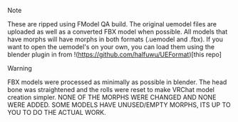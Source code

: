 > [!NOTE]
> These are ripped using FModel QA build. The original uemodel files are uploaded as well as a converted FBX model when possible. All models that have morphs will have morphs in both formats (.uemodel and .fbx).
> If you want to open the uemodel's on your own, you can load them using the blender plugin in from !(https://github.com/halfuwu/UEFormat)[this repo]

> [!WARNING]
> FBX models were processed as minimally as possible in blender. The head bone was straightened and the rolls were reset to make VRChat model creation simpler. NONE OF THE MORPHS WERE CHANGED AND NONE WERE ADDED. SOME MODELS HAVE UNUSED/EMPTY MORPHS, ITS UP TO YOU TO DO THE ACTUAL WORK. 
